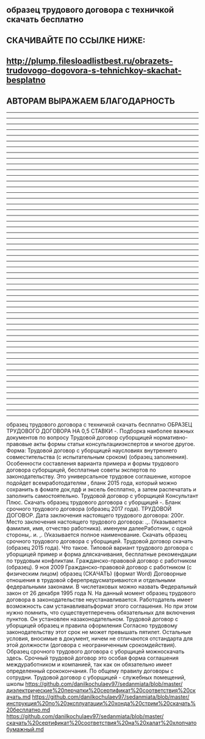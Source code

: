 образец трудового договора с техничкой скачать бесплатно
--------------------------------------------------
СКАЧИВАЙТЕ ПО ССЫЛКЕ НИЖЕ:
--------------------------------------------------
http://plump.filesloadlistbest.ru/obrazets-trudovogo-dogovora-s-tehnichkoy-skachat-besplatno
--------------------------------------------------
АВТОРАМ ВЫРАЖАЕМ БЛАГОДАРНОСТЬ
--------------------------------------------------
--------------------------------------------------
--------------------------------------------------
--------------------------------------------------
--------------------------------------------------
--------------------------------------------------
--------------------------------------------------
--------------------------------------------------
--------------------------------------------------
--------------------------------------------------
--------------------------------------------------
--------------------------------------------------
--------------------------------------------------
--------------------------------------------------
--------------------------------------------------
--------------------------------------------------
--------------------------------------------------
--------------------------------------------------
--------------------------------------------------
--------------------------------------------------
--------------------------------------------------
--------------------------------------------------
--------------------------------------------------
--------------------------------------------------
--------------------------------------------------
--------------------------------------------------
--------------------------------------------------
--------------------------------------------------
--------------------------------------------------
--------------------------------------------------
--------------------------------------------------
--------------------------------------------------
--------------------------------------------------
--------------------------------------------------
--------------------------------------------------
--------------------------------------------------
--------------------------------------------------
--------------------------------------------------
--------------------------------------------------
--------------------------------------------------
--------------------------------------------------
--------------------------------------------------
--------------------------------------------------
--------------------------------------------------
--------------------------------------------------
--------------------------------------------------
--------------------------------------------------
--------------------------------------------------
--------------------------------------------------
--------------------------------------------------
--------------------------------------------------
--------------------------------------------------
--------------------------------------------------
--------------------------------------------------
--------------------------------------------------
образец трудового договора с техничкой скачать бесплатно ОБРАЗЕЦ ТРУДОВОГО ДОГОВОРА НА 0,5 СТАВКИ -. Подборка наиболее важных документов по вопросу Трудовой договор суборщицей нормативно-правовые акты формы статьи консультацииэкспертов и многое другое.  Форма: Трудовой договор с уборщицей наусловиях внутреннего совместительства (с испытательным сроком) (образец заполнения). Особенности составления варианта примера и формы трудового договора суборщицей, бесплатные советы экспертов по законодательству. Это универсальное трудовое соглашение, которое подойдет всемработодателям , бланк 2015 года, который можно сохранить в фомате док,пдф и эксель бесплатно, а затем распечатать и заполнить самостоятельно. Трудовой договор с уборщицей  Консультант Плюс. Скачать образец трудового договора с уборщицей -. Бланк срочного трудового договора (образец 2017 года). ТРУДОВОЙ ДОГОВОР. Дата заключения настоящего трудового договора:   200г. Место заключения настоящего трудового договора: .,. (Указывается фамилия, имя, отчество работника). именуем далееРаботник, с одной стороны,. и. ,. (Указывается полное наименование. Скачать образец срочного трудового договора с уборщицей. Трудовой договор скачать (образец 2015 года). Что такое. Типовой вариант трудового договора с уборщицей пример и форма дляскачивания, бесплатные рекомендации по трудовым конфликтам. Гражданско-правовой договор с работником (образец). 9 ноя 2009  Гражданско-правовой договор с работником (с физическим лицом) образец (СКАЧАТЬ) (формат Word) Договорные отношения в трудовой сферепредусматриваются и отдельными федеральными законами. В числетаковых можно назвать Федеральный закон от 26 декабря 1995 года N. На данный момент образец трудового договора в законодательстве неустанавливается. Работодатель имеет возможность сам устанавливатьформат этого соглашения. Но при этом нужно помнить, что существуетперечень обязательных для включения пунктов. Он установлен назаконодательном. Трудовой договор с уборщицей  образец и правила оформления
Согласно трудовому законодательству этот срок не может превышать пятилет. Остальные условия, вносимые в документ, ничем не отличаются отстандарта для этой должности (договора с неограниченным срокомдействия). Образец срочного трудового договора с уборщицей можноскачать здесь. Срочный трудовой договор  это особая форма соглашения междуработником и компанией, так как он обязательно имеет определенный срококончания. По общему правилу договоры с сотрудни. Трудовой договор с уборщицей - служебных помещений, школы
https://github.com/danilkochulaev97/sedanmiata/blob/master/диэлектрические%20перчатки%20сертификат%20соответствия%20скачать.md
https://github.com/danilkochulaev97/sedanmiata/blob/master/инструкция%20по%20эксплуатации%20хонда%20стрим%20скачать%20бесплатно.md
https://github.com/danilkochulaev97/sedanmiata/blob/master/скачать%20сертификат%20соответствия%20на%20халат%20хлопчатобумажный.md